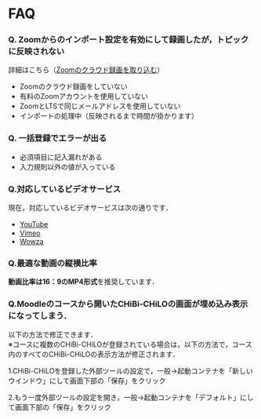 # FAQ

### Q. Zoomからのインポート設定を有効にして録画したが，トピックに反映されない

詳細はこちら（[Zoomのクラウド録画を取り込む](../extension/zoom.md)）

* Zoomのクラウド録画をしていない
* 有料のZoomアカウントを使用していない
* ZoomとLTSで同じメールアドレスを使用していない
* インポートの処理中（反映されるまで時間が掛かります）

### Q. 一括登録でエラーが出る

* 必須項目に記入漏れがある
* 入力規則以外の値が入っている

### Q.対応しているビデオサービス

現在，対応しているビデオサービスは次の通りです．

* [YouTube](https://www.youtube.com)　
* [Vimeo](https://vimeo.com)
* [Wowza](http://wowza.com)

### Q.最適な動画の縦横比率

**動画比率は16：9のMP4形式**を推奨しています．

### Q.Moodleのコースから開いたCHiBi-CHiLOの画面が埋め込み表示になってしまう．

以下の方法で修正できます．\
※コースに複数のCHiBi-CHiLOが登録されている場合は，以下の方法で，コース内のすべてのCHiBi-CHiLOの表示方法が修正されます．

1.CHiBi-CHiLOを登録した外部ツールの設定で，一般→起動コンテナを「新しいウインドウ」にして画面下部の「保存」をクリック

2.もう一度外部ツールの設定を開き，一般→起動コンテナを「デフォルト」にして画面下部の「保存」をクリック
